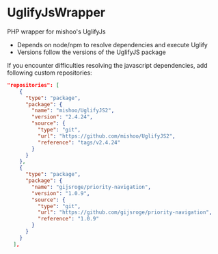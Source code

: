 # UglifyJsWrapper
PHP wrapper for mishoo's UglifyJs

- Depends on node/npm to resolve dependencies and execute Uglify
- Versions follow the versions of the UglifyJS package


If you encounter difficulties resolving the javascript dependencies, add following custom repositories:

```json
"repositories": [
    {
      "type": "package",
      "package": {
        "name": "mishoo/UglifyJS2",
        "version": "2.4.24",
        "source": {
          "type": "git",
          "url": "https://github.com/mishoo/UglifyJS2",
          "reference": "tags/v2.4.24"
        }
      }
    },
    {
      "type": "package",
      "package": {
        "name": "gijsroge/priority-navigation",
        "version": "1.0.9",
        "source": {
          "type": "git",
          "url": "https://github.com/gijsroge/priority-navigation",
          "reference": "1.0.9"
        }
      }
    }
  ],
```
